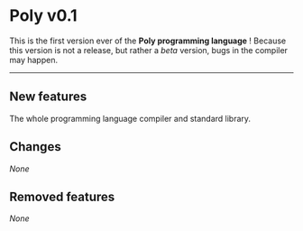 # Poly v0.1
This is the first version ever of the **Poly programming language** !
Because this version is not a release, but rather a _beta_ version, bugs in the compiler may happen.


---


## New features
The whole programming language compiler and standard library.


## Changes
_None_


## Removed features
_None_